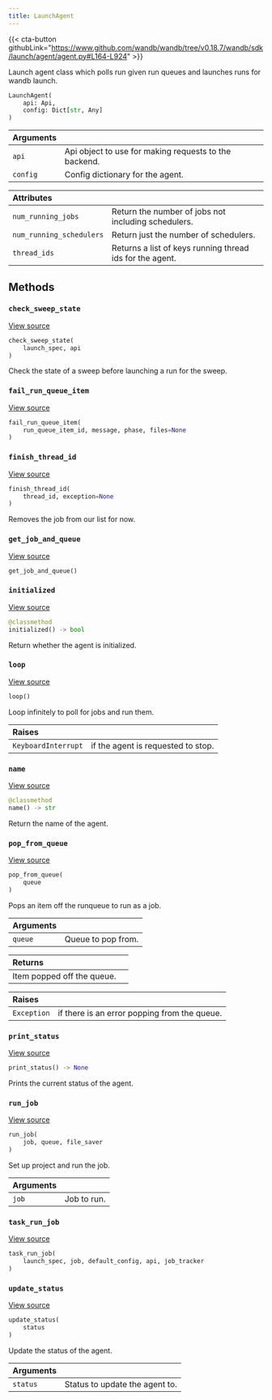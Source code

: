 ```yaml
---
title: LaunchAgent
---
```


{{< cta-button githubLink="https://www.github.com/wandb/wandb/tree/v0.18.7/wandb/sdk/launch/agent/agent.py#L164-L924" >}}

Launch agent class which polls run given run queues and launches runs for wandb launch.

```python
LaunchAgent(
    api: Api,
    config: Dict[str, Any]
)
```

| Arguments |  |
| :--- | :--- |
|  `api` |  Api object to use for making requests to the backend. |
|  `config` |  Config dictionary for the agent. |

| Attributes |  |
| :--- | :--- |
|  `num_running_jobs` |  Return the number of jobs not including schedulers. |
|  `num_running_schedulers` |  Return just the number of schedulers. |
|  `thread_ids` |  Returns a list of keys running thread ids for the agent. |

## Methods

### `check_sweep_state`

[View source](https://www.github.com/wandb/wandb/tree/v0.18.7/wandb/sdk/launch/agent/agent.py#L786-L803)

```python
check_sweep_state(
    launch_spec, api
)
```

Check the state of a sweep before launching a run for the sweep.

### `fail_run_queue_item`

[View source](https://www.github.com/wandb/wandb/tree/v0.18.7/wandb/sdk/launch/agent/agent.py#L295-L304)

```python
fail_run_queue_item(
    run_queue_item_id, message, phase, files=None
)
```

### `finish_thread_id`

[View source](https://www.github.com/wandb/wandb/tree/v0.18.7/wandb/sdk/launch/agent/agent.py#L416-L509)

```python
finish_thread_id(
    thread_id, exception=None
)
```

Removes the job from our list for now.

### `get_job_and_queue`

[View source](https://www.github.com/wandb/wandb/tree/v0.18.7/wandb/sdk/launch/agent/agent.py#L908-L915)

```python
get_job_and_queue()
```

### `initialized`

[View source](https://www.github.com/wandb/wandb/tree/v0.18.7/wandb/sdk/launch/agent/agent.py#L190-L193)

```python
@classmethod
initialized() -> bool
```

Return whether the agent is initialized.

### `loop`

[View source](https://www.github.com/wandb/wandb/tree/v0.18.7/wandb/sdk/launch/agent/agent.py#L572-L653)

```python
loop()
```

Loop infinitely to poll for jobs and run them.

| Raises |  |
| :--- | :--- |
|  `KeyboardInterrupt` |  if the agent is requested to stop. |

### `name`

[View source](https://www.github.com/wandb/wandb/tree/v0.18.7/wandb/sdk/launch/agent/agent.py#L180-L188)

```python
@classmethod
name() -> str
```

Return the name of the agent.

### `pop_from_queue`

[View source](https://www.github.com/wandb/wandb/tree/v0.18.7/wandb/sdk/launch/agent/agent.py#L340-L363)

```python
pop_from_queue(
    queue
)
```

Pops an item off the runqueue to run as a job.

| Arguments |  |
| :--- | :--- |
|  `queue` |  Queue to pop from. |

| Returns |  |
| :--- | :--- |
|  Item popped off the queue. |

| Raises |  |
| :--- | :--- |
|  `Exception` |  if there is an error popping from the queue. |

### `print_status`

[View source](https://www.github.com/wandb/wandb/tree/v0.18.7/wandb/sdk/launch/agent/agent.py#L365-L381)

```python
print_status() -> None
```

Prints the current status of the agent.

### `run_job`

[View source](https://www.github.com/wandb/wandb/tree/v0.18.7/wandb/sdk/launch/agent/agent.py#L511-L541)

```python
run_job(
    job, queue, file_saver
)
```

Set up project and run the job.

| Arguments |  |
| :--- | :--- |
|  `job` |  Job to run. |

### `task_run_job`

[View source](https://www.github.com/wandb/wandb/tree/v0.18.7/wandb/sdk/launch/agent/agent.py#L656-L688)

```python
task_run_job(
    launch_spec, job, default_config, api, job_tracker
)
```

### `update_status`

[View source](https://www.github.com/wandb/wandb/tree/v0.18.7/wandb/sdk/launch/agent/agent.py#L383-L394)

```python
update_status(
    status
)
```

Update the status of the agent.

| Arguments |  |
| :--- | :--- |
|  `status` |  Status to update the agent to. |
